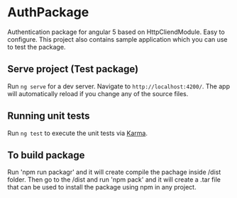 # AuthPackage

Authentication package for angular 5 based on HttpCliendModule. Easy to configure. 
This project also contains sample application which you can use to test the package.

## Serve project (Test package)

Run `ng serve` for a dev server. Navigate to `http://localhost:4200/`. The app will automatically reload if you change any of the source files.

## Running unit tests

Run `ng test` to execute the unit tests via [Karma](https://karma-runner.github.io).

## To build package

Run 'npm run packagr' and it will create compile the pachage inside /dist folder.
Then go to the /dist and run 'npm pack' and it will create a .tar file that can be used to install the package using npm in any project.
